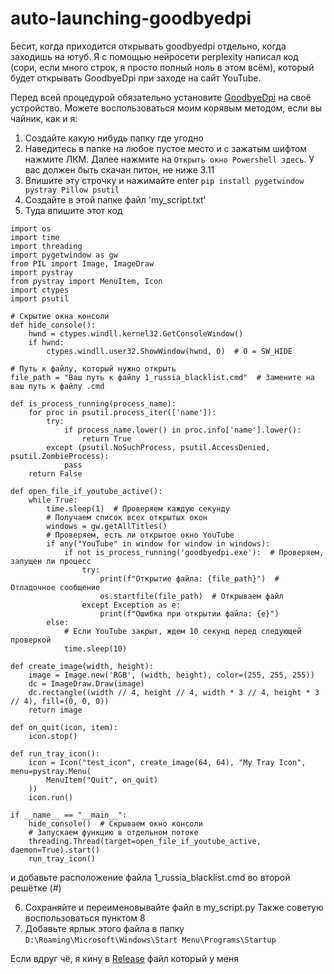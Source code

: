 # auto-launching-goodbyedpi
Бесит, когда приходится открывать goodbyedpi отдельно, когда заходишь на ютуб. Я с помощью нейросети perplexity написал код (сори, если много строк, я просто полный ноль в этом всём), который будет открывать GoodbyeDpi при заходе на сайт YouTube.

Перед всей процедурой обязательно установите [GoodbyeDpi]([https://pages.github.com/](https://github.com/ValdikSS/GoodbyeDPI)) на своё устройство.
Можете воспользоваться моим корявым методом, если вы чайник, как и я:
1. Создайте какую нибудь папку где угодно
2. Наведитесь в папке на любое пустое место и с зажатым шифтом нажмите ЛКМ. Далее нажмите на `Открыть окно Powershell здесь`. У вас должен быть скачан питон, не ниже 3.11
3. Впишите эту строчку и нажимайте enter
`pip install pygetwindow pystray Pillow psutil`
4. Создайте в этой папке файл 'my_script.txt'
5. Туда впишите этот код
````
import os
import time
import threading
import pygetwindow as gw
from PIL import Image, ImageDraw
import pystray
from pystray import MenuItem, Icon
import ctypes
import psutil

# Скрытие окна консоли
def hide_console():
    hwnd = ctypes.windll.kernel32.GetConsoleWindow()
    if hwnd:
        ctypes.windll.user32.ShowWindow(hwnd, 0)  # 0 = SW_HIDE

# Путь к файлу, который нужно открыть
file_path = "Ваш путь к файлу 1_russia_blacklist.cmd"  # Замените на ваш путь к файлу .cmd

def is_process_running(process_name):
    for proc in psutil.process_iter(['name']):
        try:
            if process_name.lower() in proc.info['name'].lower():
                return True
        except (psutil.NoSuchProcess, psutil.AccessDenied, psutil.ZombieProcess):
            pass
    return False

def open_file_if_youtube_active():
    while True:
        time.sleep(1)  # Проверяем каждую секунду
        # Получаем список всех открытых окон
        windows = gw.getAllTitles()
        # Проверяем, есть ли открытое окно YouTube
        if any("YouTube" in window for window in windows):
            if not is_process_running('goodbyedpi.exe'):  # Проверяем, запущен ли процесс
                try:
                    print(f"Открытие файла: {file_path}")  # Отладочное сообщение
                    os.startfile(file_path)  # Открываем файл
                except Exception as e:
                    print(f"Ошибка при открытии файла: {e}")
        else:
            # Если YouTube закрыт, ждем 10 секунд перед следующей проверкой
            time.sleep(10)

def create_image(width, height):
    image = Image.new('RGB', (width, height), color=(255, 255, 255))
    dc = ImageDraw.Draw(image)
    dc.rectangle((width // 4, height // 4, width * 3 // 4, height * 3 // 4), fill=(0, 0, 0))
    return image

def on_quit(icon, item):
    icon.stop()

def run_tray_icon():
    icon = Icon("test_icon", create_image(64, 64), "My Tray Icon", menu=pystray.Menu(
        MenuItem("Quit", on_quit)
    ))
    icon.run()

if __name__ == "__main__":
    hide_console()  # Скрываем окно консоли
    # Запускаем функцию в отдельном потоке
    threading.Thread(target=open_file_if_youtube_active, daemon=True).start()
    run_tray_icon()
````
и добавьте расположение файла 1_russia_blacklist.cmd во второй решётке (#)

6. Сохраняйте и переименовывайте файл в my_script.py
Также советую воспользоваться пунктом 8
7. Добавьте ярлык этого файла в папку `D:\Roaming\Microsoft\Windows\Start Menu\Programs\Startup`

Если вдруг чё, я кину в [Release](https://github.com/Electricc58/auto-launching-goodbyedpi/releases) файл который у меня
